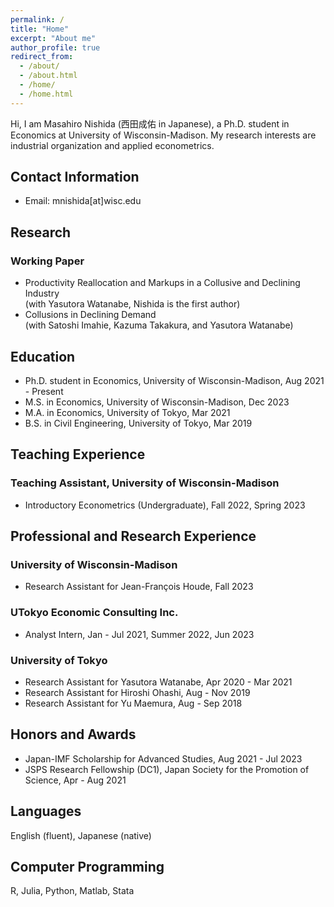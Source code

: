 ```yaml
---
permalink: /
title: "Home"
excerpt: "About me"
author_profile: true
redirect_from: 
  - /about/
  - /about.html
  - /home/
  - /home.html
---
```


Hi, I am Masahiro Nishida (西田成佑 in Japanese), a Ph.D. student in Economics at University of Wisconsin-Madison. My research interests are industrial organization and applied econometrics.

## Contact Information
* Email: mnishida\[at\]wisc.edu

## Research

### Working Paper
* Productivity Reallocation and Markups in a Collusive and Declining Industry  
(with Yasutora Watanabe, Nishida is the first author)
* Collusions in Declining Demand  
(with Satoshi Imahie, Kazuma Takakura, and Yasutora Watanabe)

## Education
* Ph.D. student in Economics, University of Wisconsin-Madison, Aug 2021 - Present
* M.S. in Economics, University of Wisconsin-Madison, Dec 2023
* M.A. in Economics, University of Tokyo, Mar 2021
* B.S. in Civil Engineering, University of Tokyo, Mar 2019

## Teaching Experience

### Teaching Assistant, University of Wisconsin-Madison
* Introductory Econometrics (Undergraduate), Fall 2022, Spring 2023

## Professional and Research Experience

### University of Wisconsin-Madison
* Research Assistant for Jean-François Houde, Fall 2023

### UTokyo Economic Consulting Inc.
* Analyst Intern, Jan - Jul 2021, Summer 2022, Jun 2023

### University of Tokyo
* Research Assistant for Yasutora Watanabe, Apr 2020 - Mar 2021
* Research Assistant for Hiroshi Ohashi, Aug - Nov 2019
* Research Assistant for Yu Maemura, Aug - Sep 2018

## Honors and Awards
* Japan-IMF Scholarship for Advanced Studies, Aug 2021 - Jul 2023
* JSPS Research Fellowship (DC1), Japan Society for the Promotion of Science, Apr - Aug 2021

## Languages

English (fluent), Japanese (native)

## Computer Programming

R, Julia, Python, Matlab, Stata